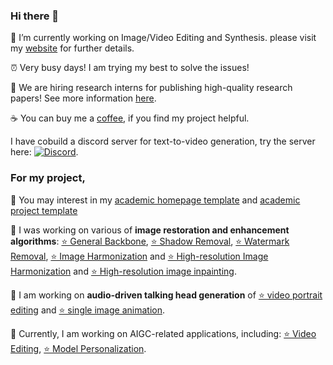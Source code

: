 ### Hi there 👋
🔭 I’m currently working on Image/Video Editing and Synthesis. please visit my [website](http://vinthony.github.io) for further details.

⏰ Very busy days! I am trying my best to solve the issues!

📍 We are hiring research interns for publishing high-quality research papers! See more information [here](https://zhuanlan.zhihu.com/p/423801997).

☕️ You can buy me a [coffee](https://www.buymeacoffee.com/vinthony), if you find my project helpful.

I have cobuild a discord server for text-to-video generation, try the server here: [![Discord](https://dcbadge.vercel.app/api/server/un6SE4Xg?style=flat)](https://discord.gg/un6SE4Xg).

### For my project,

🧸 You may interest in my [academic homepage template](https://github.com/vinthony/academic) and [academic project template](https://github.com/vinthony/project-page-template)

🧸 I was working on various of __image restoration and enhancement algorithms__: [⭐️ General Backbone](https://github.com/ZhendongWang6/Uformer), [⭐️ Shadow Removal](https://github.com/vinthony/ghost-free-shadow-removal), [⭐️ Watermark Removal](https://github.com/vinthony/deep-blind-watermark-removal), [⭐️ Image Harmonization](https://github.com/vinthony/s2am) and [⭐️ High-resolution Image Harmonization](https://github.com/stefanLeong/S2CRNet) and [⭐️ High-resolution image inpainting](https://github.com/NiFangBaAGe/CoordFill).

🧸 I am working on __audio-driven talking head generation__ of [⭐️ video portrait editing](https://github.com/vinthony/video-retalking) and [⭐️ single image animation](https://github.com/Winfredy/SadTalker).

🧸 Currently, I am working on AIGC-related applications, including: [⭐️ Video Editing](https://github.com/ChenyangQiQi/FateZero), [⭐️ Model Personalization](https://github.com/ygtxr1997/CelebBasis).

<!--
[![Xiaodong Cun's github stats](https://github-readme-stats.vercel.app/api?username=vinthony&show_icons=true&theme=dracula)](https://github.com/anuraghazra/github-readme-stats)


**vinthony/vinthony** is a ✨ _special_ ✨ repository because its `README.md` (this file) appears on your GitHub profile.
-->



